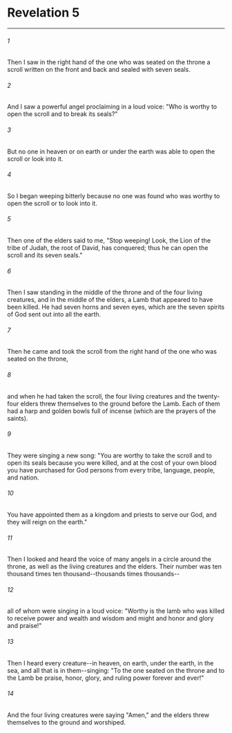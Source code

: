 # Revelation 5
***



###### 1 
Then I saw in the right hand of the one who was seated on the throne a scroll written on the front and back and sealed with seven seals. 

###### 2 
And I saw a powerful angel proclaiming in a loud voice: "Who is worthy to open the scroll and to break its seals?" 

###### 3 
But no one in heaven or on earth or under the earth was able to open the scroll or look into it. 

###### 4 
So I began weeping bitterly because no one was found who was worthy to open the scroll or to look into it. 

###### 5 
Then one of the elders said to me, "Stop weeping! Look, the Lion of the tribe of Judah, the root of David, has conquered; thus he can open the scroll and its seven seals." 

###### 6 
Then I saw standing in the middle of the throne and of the four living creatures, and in the middle of the elders, a Lamb that appeared to have been killed. He had seven horns and seven eyes, which are the seven spirits of God sent out into all the earth. 

###### 7 
Then he came and took the scroll from the right hand of the one who was seated on the throne, 

###### 8 
and when he had taken the scroll, the four living creatures and the twenty-four elders threw themselves to the ground before the Lamb. Each of them had a harp and golden bowls full of incense (which are the prayers of the saints). 

###### 9 
They were singing a new song: "You are worthy to take the scroll and to open its seals because you were killed, and at the cost of your own blood you have purchased for God persons from every tribe, language, people, and nation. 

###### 10 
You have appointed them as a kingdom and priests to serve our God, and they will reign on the earth." 

###### 11 
Then I looked and heard the voice of many angels in a circle around the throne, as well as the living creatures and the elders. Their number was ten thousand times ten thousand--thousands times thousands-- 

###### 12 
all of whom were singing in a loud voice: "Worthy is the lamb who was killed to receive power and wealth and wisdom and might and honor and glory and praise!" 

###### 13 
Then I heard every creature--in heaven, on earth, under the earth, in the sea, and all that is in them--singing: "To the one seated on the throne and to the Lamb be praise, honor, glory, and ruling power forever and ever!" 

###### 14 
And the four living creatures were saying "Amen," and the elders threw themselves to the ground and worshiped.
